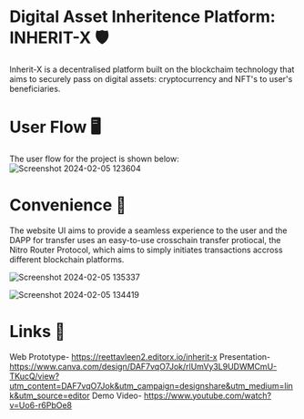 # Digital Asset Inheritence Platform: INHERIT-X 🛡️

Inherit-X is a decentralised platform built on the blockchaim technology that aims to securely pass on digital assets: cryptocurrency and NFT's to user's beneficiaries.

# User Flow 🖥️
The user flow for the project is shown below:
![Screenshot 2024-02-05 123604](https://github.com/pragya0151/cross-chain-inheritance/assets/122431469/54fb499c-1018-469e-8469-94859327199c)

# Convenience 🙂
The website UI aims to provide a seamless experience to the user and the DAPP for transfer uses an easy-to-use crosschain transfer protiocal, the Nitro Router Protocol, which aims to simply initiates transactions accross different blockchain platforms.

![Screenshot 2024-02-05 135337](https://github.com/pragya0151/cross-chain-inheritance/assets/122431469/55679cb7-90ca-40e0-bcc9-5a8acc117e8f)

![Screenshot 2024-02-05 134419](https://github.com/pragya0151/cross-chain-inheritance/assets/122431469/c51b0b22-b1a6-4494-b0e2-95fc6e1e92a2)

# Links 🔗
Web Prototype- https://reettavleen2.editorx.io/inherit-x
Presentation- https://www.canva.com/design/DAF7vqO7Jok/rlUmVy3L9UDWMCmU-TKucQ/view?utm_content=DAF7vqO7Jok&utm_campaign=designshare&utm_medium=link&utm_source=editor
Demo Video- https://www.youtube.com/watch?v=Uo6-r6PbOe8


